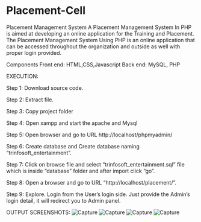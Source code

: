 # Placement-Cell
Placement Management System 
A Placement Management System In PHP is aimed at developing an online application for the Training and Placement. The Placement Management System Using PHP is an online application that can be accessed throughout the organization and outside as well with proper login provided.

Components 
Front end: HTML,CSS,Javascript
Back end: MySQL, PHP

EXECUTION:

Step 1: Download source code.

Step 2: Extract file.

Step 3: Copy project folder

Step 4: Open xampp and start the apache and Mysql

Step 5: Open browser and go to URL http://localhost/phpmyadmin/

Step 6: Create database and Create database naming “trinfosoft_entertainment”.

Step 7: Click on browse file and select “trinfosoft_entertainment.sql” file which is inside “database” folder and after import click “go“.

Step 8: Open a browser and go to URL “http://localhost/placement/”.

Step 9: Explore. Login from the User’s login side. Just provide the Admin’s login detail, it will redirect you to Admin panel.


OUTPUT SCREENSHOTS:
![Capture](https://user-images.githubusercontent.com/124235201/216818540-7c8c8d84-1c4c-4ce3-b2ad-bcedc6434e55.JPG)
![Capture](https://user-images.githubusercontent.com/124235201/216818578-7baf37a9-35d5-4266-98ae-9f149a26ea2c.JPG)
![Capture](https://user-images.githubusercontent.com/124235201/216818627-7a39e343-5806-4b62-b3fe-52ff5f8f6c6e.JPG)
![Capture](https://user-images.githubusercontent.com/124235201/216818686-04ce249b-b270-43d1-be2e-e090004b30b1.JPG)
